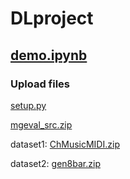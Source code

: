 # DLproject

## [demo.ipynb](https://github.com/JinchengLiang/DLproject/blob/Shaomin/mgeval/demo.ipynb)

### Upload files

[setup.py](https://github.com/vishnubob/python-midi/blob/master/setup.py)

[mgeval_src.zip](https://github.com/JinchengLiang/DLproject/blob/Shaomin/mgeval/mgeval_src.zip)

dataset1: [ChMusicMIDI.zip](https://github.com/JinchengLiang/DLproject/blob/Shaomin/dataset/ChMusicMIDI.zip)

dataset2: [gen8bar.zip](https://github.com/JinchengLiang/DLproject/blob/Shaomin/dataset/gen8bar.zip)
